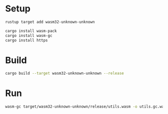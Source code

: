 # Setup
```bash
rustup target add wasm32-unknown-unknown

cargo install wasm-pack
cargo install wasm-gc
cargo install https
```

# Build
```bash
cargo build --target wasm32-unknown-unknown --release
```

# Run
```bash
wasm-gc target/wasm32-unknown-unknown/release/utils.wasm -o utils.gc.wasm 
```

